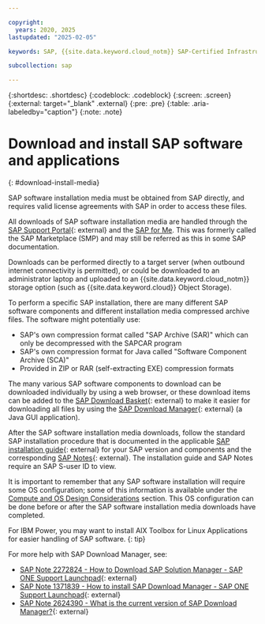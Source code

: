 ```yaml
---

copyright:
  years: 2020, 2025
lastupdated: "2025-02-05"

keywords: SAP, {{site.data.keyword.cloud_notm}} SAP-Certified Infrastructure, {{site.data.keyword.ibm_cloud_sap}}, SAP Workloads, downloading SAP software, installing SAP software, SAP Download Manager

subcollection: sap

---
```


{:shortdesc: .shortdesc}
{:codeblock: .codeblock}
{:screen: .screen}
{:external: target="_blank" .external}
{:pre: .pre}
{:table: .aria-labeledby="caption"}
{:note: .note}

# Download and install SAP software and applications
{: #download-install-media}

SAP software installation media must be obtained from SAP directly, and requires valid license agreements with SAP in order to access these files.

All downloads of SAP software installation media are handled through the [SAP Support Portal](https://support.sap.com/en/index.html){: external} and the [SAP for Me](https://me.sap.com). This was formerly called the SAP Marketplace (SMP) and may still be referred as this in some SAP documentation.

Downloads can be performed directly to a target server (when outbound internet connectivity is permitted), or could be downloaded to an administrator laptop and uploaded to an {{site.data.keyword.cloud_notm}} storage option (such as {{site.data.keyword.cloud}} Object Storage).

To perform a specific SAP installation, there are many different SAP software components and different installation media compressed archive files. The software might potentially use:
- SAP's own compression format called "SAP Archive (SAR)" which can only be decompressed with the SAPCAR program
- SAP's own compression format for Java called "Software Component Archive (SCA)"
- Provided in ZIP or RAR (self-extracting EXE) compression formats

The many various SAP software components to download can be downloaded individually by using a web browser, or these download items can be added to the [SAP Download Basket](https://me.sap.com/downloadbasket){: external} to make it easier for downloading all files by using the [SAP Download Manager](https://support.sap.com/en/my-support/software-downloads.html){: external} (a Java GUI application).

After the SAP software installation media downloads, follow the standard SAP installation procedure that is documented in the applicable [SAP installation guide](https://help.sap.com/docs/){: external} for your SAP version and components and the corresponding [SAP Notes](https://support.sap.com/en/my-support/knowledge-base.html){: external}. The installation guide and SAP Notes require an SAP S-user ID to view.

It is important to remember that any SAP software installation will require some OS configuration; some of this information is available under the [Compute and OS Design Considerations](/docs/sap?topic=sap-compute-os-design-considerations) section. This OS configuration can be done before or after the SAP software installation media downloads have completed.


For IBM Power, you may want to install AIX Toolbox for Linux Applications for easier handling of SAP software.
{: tip}

For more help with SAP Download Manager, see:
- [SAP Note 2272824 - How to Download SAP Solution Manager - SAP ONE Support Launchpad](https://me.sap.com/notes/2272824){: external}
- [SAP Note 1371839 - How to install SAP Download Manager - SAP ONE Support Launchpad](https://me.sap.com/notes/1371839){: external}
- [SAP Note 2624390 - What is the current version of SAP Download Manager?](https://me.sap.com/notes/2624390){: external}
